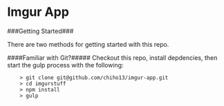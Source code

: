 Imgur App
====

###Getting Started###

There are two methods for getting started with this repo.

####Familiar with Git?#####
Checkout this repo, install depdencies, then start the gulp process with the following:

```
	> git clone git@github.com/chiho13/imgur-app.git
	> cd imgurstuff
	> npm install
	> gulp
```
